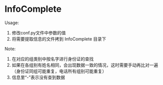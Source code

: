 # InfoComplete
Usage:  
1. 修改conf.py文件中参数的值  
2. 将需要提取信息的文件拷到 InfoComplete 目录下  
  
Note:  
1. 在对应的组类别中按名字进行身份证的查找  
2. 如果在各组别有姓名相同，会出现数据一致的情况，这时需要手动再比对一遍（身份证同组可能重复，电话所有组别可能重复）  
3. 信息里“-”表示没有查到数据
